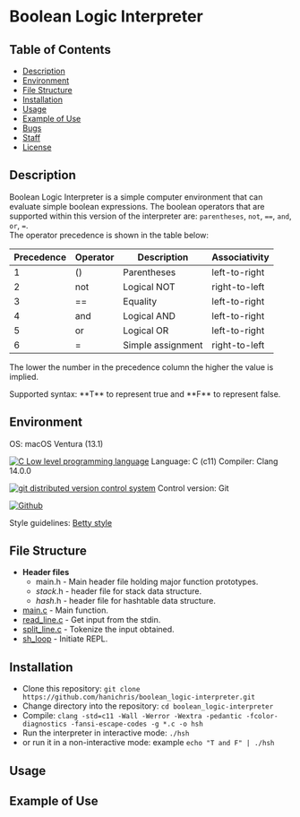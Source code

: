 # Boolean Logic Interpreter

## Table of Contents

* [Description](#Description)
* [Environment](#Environment)
* [File Structure](#file-structure)
* [Installation](#installation)
* [Usage](#usage)
* [Example of Use](#example-of-use)
* [Bugs](#bugs)
* [Staff](#staff)
* [License](#license)

## Description
Boolean Logic Interpreter is a simple computer environment that can evaluate simple boolean expressions. The boolean operators that are supported within this version of the interpreter are: `parentheses`, `not`, `==`, `and`, `or`, `=`.
<br>
The operator precedence is shown in the table below:

| Precedence | Operator | Description | Associativity |
| ---------- | -------- | ----------- | ------------- |
| 1 | () | Parentheses | left-to-right |
| 2 | not | Logical NOT | right-to-left |
| 3 | == | Equality | left-to-right |
| 4 | and | Logical AND | left-to-right |
| 5 | or | Logical OR | left-to-right |
| 6 | = | Simple assignment | right-to-left |

<p> The lower the number in the precedence column the higher the value is implied.
</p>
Supported syntax: **T** to represent true and **F** to represent false.

## Environment
<!-- macOS -->
<a href="https://www.apple.com/" target="_blank"></a>
OS: macOS Ventura (13.1)
<!-- c -->
<a href="https://www.cprogramming.com/" target="_blank"><img src="https://img.shields.io/static/v1?label=&message=C%20Language&color=5C6BC0&logo=c&logoColor=A8B9CC&labelColor=2F333A" alt="C Low level programming language"></a>
Language: C (c11)
Compiler: Clang 14.0.0
<!-- git -->
<a href="https://git-scm.com/" target="_blank"> <img height="" src="https://img.shields.io/static/v1?label=&message=Git&color=F05032&logo=Git&logoColor=F05032&labelColor=2F333A" alt="git distributed version control system"></a>
Control version: Git
<!-- github -->
<a href="https://github.com" target="_blank"> <img height="" src="https://img.shields.io/static/v1?label=&message=GitHub&color=181717&logo=GitHub&logoColor=f2f2f2&labelColor=2F333A" alt="Github"></a>

Style guidelines: [Betty style](https://github.com/holbertonschool/Betty/wiki)

## File Structure
* **Header files**
    * main.h - Main header file holding major function prototypes.
    * _stack_.h - header file for stack data structure.
    * _hash_.h - header file for hashtable data structure.
* [main.c](main.c) - Main function.
* [read_line.c](read_line.c) - Get input from the stdin.
* [split_line.c](split_line.c) - Tokenize the input obtained.
* [sh_loop](sh_loop) - Initiate REPL.

## Installation
- Clone this repository: `git clone https://github.com/hanichris/boolean_logic-interpreter.git`
- Change directory into the repository: `cd boolean_logic-interpreter`
- Compile: `clang -std=c11 -Wall -Werror -Wextra -pedantic -fcolor-diagnostics -fansi-escape-codes -g *.c -o hsh`
- Run the interpreter in interactive mode: `./hsh`
- or run it in a non-interactive mode: example `echo "T and F" | ./hsh`

## Usage


## Example of Use

